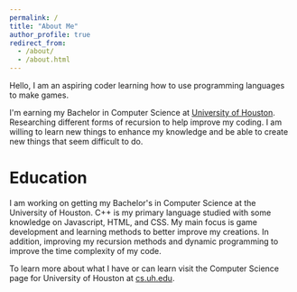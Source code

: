 ```yaml
---
permalink: /
title: "About Me"
author_profile: true
redirect_from: 
  - /about/
  - /about.html
---
```


Hello, I am an aspiring coder learning how to use programming languages to make games.

I'm earning my Bachelor in Computer Science at [University of Houston](https://www.uh.edu/). Researching different forms of recursion to help improve my coding. I am willing to learn new things to enhance my knowledge and be able to create new things that seem difficult to do.

# Education

I am working on getting my Bachelor's in Computer Science at the University of Houston. C++ is my primary language studied with some knowledge on Javascript, HTML, and CSS. My main focus is game development and learning methods to better improve my creations. In addition, improving my recursion methods and dynamic programming to improve the time complexity of my code. 

To learn more about what I have or can learn visit the Computer Science page for University of Houston at [cs.uh.edu](https://www.uh.edu/nsm/computer-science/).
